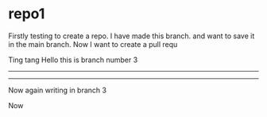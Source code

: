 # repo1
Firstly testing to create a repo.
I have made this branch.
and want to save it in the main branch.
Now I want to create a pull requ





Ting tang Hello 
this is branch number 3
_______________________________________
*********************************


Now again writing in branch 3


Now
